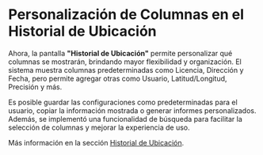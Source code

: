 # Personalización de Columnas en el Historial de Ubicación

Ahora, la pantalla **"Historial de Ubicación"** permite personalizar qué columnas se mostrarán, brindando mayor flexibilidad y organización. El sistema muestra columnas predeterminadas como Licencia, Dirección y Fecha, pero permite agregar otras como Usuario, Latitud/Longitud, Precisión y más.

Es posible guardar las configuraciones como predeterminadas para el usuario, copiar la información mostrada o generar informes personalizados. Además, se implementó una funcionalidad de búsqueda para facilitar la selección de columnas y mejorar la experiencia de uso.

Más información en la sección [Historial de Ubicación](../../portal/ubicacion/historial-de-ubicacion.md).
